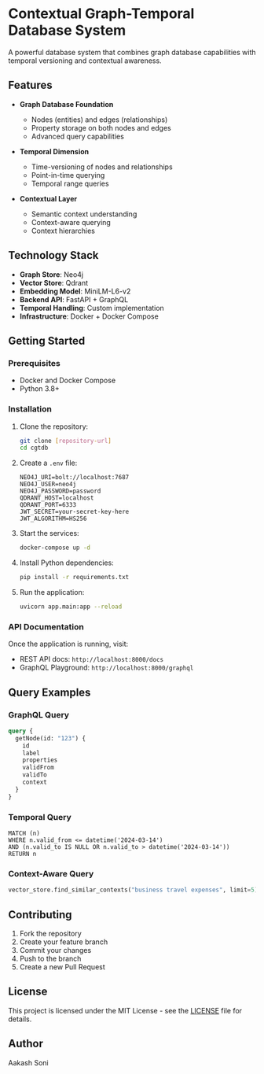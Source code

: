 # Contextual Graph-Temporal Database System

A powerful database system that combines graph database capabilities with temporal versioning and contextual awareness.

## Features

- **Graph Database Foundation**
  - Nodes (entities) and edges (relationships)
  - Property storage on both nodes and edges
  - Advanced query capabilities

- **Temporal Dimension**
  - Time-versioning of nodes and relationships
  - Point-in-time querying
  - Temporal range queries

- **Contextual Layer**
  - Semantic context understanding
  - Context-aware querying
  - Context hierarchies

## Technology Stack

- **Graph Store**: Neo4j
- **Vector Store**: Qdrant
- **Embedding Model**: MiniLM-L6-v2
- **Backend API**: FastAPI + GraphQL
- **Temporal Handling**: Custom implementation
- **Infrastructure**: Docker + Docker Compose

## Getting Started

### Prerequisites

- Docker and Docker Compose
- Python 3.8+

### Installation

1. Clone the repository:
   ```bash
   git clone [repository-url]
   cd cgtdb
   ```

2. Create a `.env` file:
   ```
   NEO4J_URI=bolt://localhost:7687
   NEO4J_USER=neo4j
   NEO4J_PASSWORD=password
   QDRANT_HOST=localhost
   QDRANT_PORT=6333
   JWT_SECRET=your-secret-key-here
   JWT_ALGORITHM=HS256
   ```

3. Start the services:
   ```bash
   docker-compose up -d
   ```

4. Install Python dependencies:
   ```bash
   pip install -r requirements.txt
   ```

5. Run the application:
   ```bash
   uvicorn app.main:app --reload
   ```

### API Documentation

Once the application is running, visit:
- REST API docs: `http://localhost:8000/docs`
- GraphQL Playground: `http://localhost:8000/graphql`

## Query Examples

### GraphQL Query
```graphql
query {
  getNode(id: "123") {
    id
    label
    properties
    validFrom
    validTo
    context
  }
}
```

### Temporal Query
```cypher
MATCH (n)
WHERE n.valid_from <= datetime('2024-03-14')
AND (n.valid_to IS NULL OR n.valid_to > datetime('2024-03-14'))
RETURN n
```

### Context-Aware Query
```python
vector_store.find_similar_contexts("business travel expenses", limit=5)
```

## Contributing

1. Fork the repository
2. Create your feature branch
3. Commit your changes
4. Push to the branch
5. Create a new Pull Request

## License

This project is licensed under the MIT License - see the [LICENSE](LICENSE) file for details.

## Author

Aakash Soni 